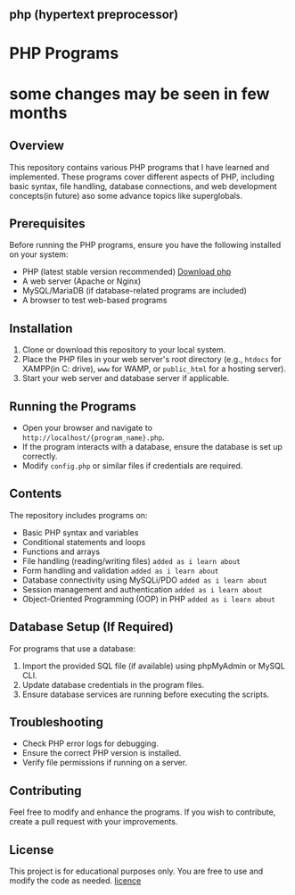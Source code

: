 ## php (hypertext preprocessor)
# PHP Programs

# some changes may be seen in few months

## Overview
This repository contains various PHP programs that I have learned and implemented. These programs cover different aspects of PHP, including basic syntax, file handling, database connections, and web development concepts(in future) aso some advance topics like superglobals.

## Prerequisites
Before running the PHP programs, ensure you have the following installed on your system:
- PHP (latest stable version recommended) [Download php](https://windows.php.net/downloads/releases/php-8.4.4-Win32-vs17-x64.zip)
- A web server (Apache or Nginx)
- MySQL/MariaDB (if database-related programs are included)
- A browser to test web-based programs

## Installation
1. Clone or download this repository to your local system.
2. Place the PHP files in your web server's root directory (e.g., `htdocs` for XAMPP(in C: drive), `www` for WAMP, or `public_html` for a hosting server).
3. Start your web server and database server if applicable.

## Running the Programs
- Open your browser and navigate to `http://localhost/{program_name}.php`.
- If the program interacts with a database, ensure the database is set up correctly.
- Modify `config.php` or similar files if credentials are required.

## Contents
The repository includes programs on:
- Basic PHP syntax and variables
- Conditional statements and loops
- Functions and arrays
- File handling (reading/writing files) `added as i learn about`
- Form handling and validation `added as i learn about`
- Database connectivity using MySQLi/PDO `added as i learn about`
- Session management and authentication `added as i learn about`
- Object-Oriented Programming (OOP) in PHP  `added as i learn about`

## Database Setup (If Required)
For programs that use a database:
1. Import the provided SQL file (if available) using phpMyAdmin or MySQL CLI.
2. Update database credentials in the program files.
3. Ensure database services are running before executing the scripts.

## Troubleshooting
- Check PHP error logs for debugging.
- Ensure the correct PHP version is installed.
- Verify file permissions if running on a server.

## Contributing
Feel free to modify and enhance the programs. If you wish to contribute, create a pull request with your improvements.

## License
This project is for educational purposes only. You are free to use and modify the code as needed.
[licence](https://github.com/HarshYadav152/php-language/blob/main/LICENSE)